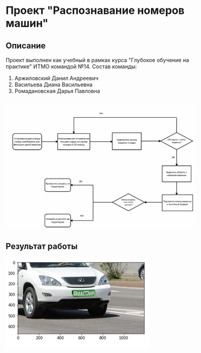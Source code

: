 # Проект "Распознавание номеров машин" 

## Описание
Проект выполнен как учебный в рамках курса "Глубокое обучение на практике" ИТМО командой №14. Состав команды:
1. Аржиловский Данил Андреевич
2. Васильева Диана Васильевна
3. Ромадановская Дарья Павловна

## ![Baseline](https://github.com/MarkDAHatson/deep_learning_2022_14t/blob/main/baseline.PNG)

## Результат работы
![Пикча](https://github.com/MarkDAHatson/deep_learning_2022_14t/blob/main/detection_number.PNG)

